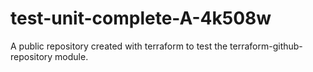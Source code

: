 # test-unit-complete-A-4k508w
A public repository created with terraform to test the terraform-github-repository module.
